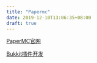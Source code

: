 ```yaml
---
title: "Papermc"
date: 2019-12-10T13:06:35+08:00
draft: true
---
```


[PaperMC官网](https://papermc.io)

[Bukkit插件开发](https://bukkit.gamepedia.com/Setting_Up_Your_Workspace)